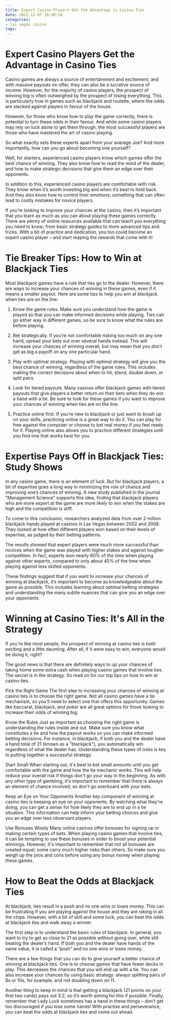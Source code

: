 ```yaml
---
title: Expert Casino Players Get the Advantage in Casino Ties 
date: 2022-12-07 18:40:54
categories:
- las vegas casino
tags:
---
```



#  Expert Casino Players Get the Advantage in Casino Ties 

Casino games are always a source of entertainment and excitement, and with massive payouts on offer, they can also be a lucrative source of income. However, for the majority of casino players, the prospect of winning big is often outweighed by the prospect of losing everything. This is particularly true in games such as blackjack and roulette, where the odds are stacked against players in favour of the house. 

However, for those who know how to play the game correctly, there is potential to turn these odds in their favour. And while some casino players may rely on luck alone to get them through, the most successful players are those who have mastered the art of casino playing. 

So what exactly sets these experts apart from your average Joe? And more importantly, how can you go about becoming one yourself? 

Well, for starters, experienced casino players know which games offer the best chance of winning. They also know how to read the mind of the dealer, and how to make strategic decisions that give them an edge over their opponents. 

In addition to this, experienced casino players are comfortable with risk. They know when it’s worth investing big and when it’s best to hold back. And they also know how to control their emotions; something that can often lead to costly mistakes for novice players. 

If you’re looking to improve your chances at the casino, then it’s important that you learn as much as you can about playing these games correctly. There are plenty of online resources available that can teach you everything you need to know; from basic strategy guides to more advanced tips and tricks. With a bit of practice and dedication, you too could become an expert casino player – and start reaping the rewards that come with it!

#  Tie Breaker Tips: How to Win at Blackjack Ties 

Most blackjack games have a rule that ties go to the dealer. However, there are ways to increase your chances of winning in these games, even if it means a smaller payout. Here are some tips to help you win at blackjack when ties are on the line:

1. Know the game rules. Make sure you understand how the game is played so that you can make informed decisions while playing. Ties can go either way in different games, so be sure to know what the rules are before playing.

2. Bet strategically. If you’re not comfortable risking too much on any one hand, spread your bets out over several hands instead. This will increase your chances of winning overall, but may mean that you don’t get as big a payoff on any one particular hand.

3. Play with optimal strategy. Playing with optimal strategy will give you the best chance of winning, regardless of the game rules. This includes making the correct decisions about when to hit, stand, double down, or split pairs.

4. Look for tiered payouts. Many casinos offer blackjack games with tiered payouts that give players a better return on their bets when they do win a hand with a tie. Be sure to look for these games if you want to improve your chances of winning when ties are on the line.

5. Practice online first. If you’re new to blackjack or just want to brush up on your skills, practicing online is a great way to do it. You can play for free against the computer or choose to bet real money if you feel ready for it. Playing online also allows you to practice different strategies until you find one that works best for you.

#  Expertise Pays Off in Blackjack Ties: Study Shows 

In any casino game, there is an element of luck. But for blackjack players, a bit of expertise goes a long way in minimizing the role of chance and improving one’s chances of winning. A new study published in the journal “Management Science” supports this idea, finding that blackjack players who are more expert at the game are more likely to win when the stakes are high and the competition is stiff.

To come to this conclusion, researchers analyzed data from over 2 million blackjack hands played at casinos in Las Vegas between 2002 and 2008. They looked at how often different players won based on their levels of expertise, as judged by their betting patterns.

The results showed that expert players were much more successful than novices when the game was played with higher stakes and against tougher competition. In fact, experts won nearly 60% of the time when playing against other experts, compared to only about 45% of the time when playing against less skilled opponents.

These findings suggest that if you want to increase your chances of winning at blackjack, it’s important to become as knowledgeable about the game as possible. This includes learning about optimal betting strategies and understanding the many subtle nuances that can give you an edge over your opponents.

#  Winning at Casino Ties: It's All in the Strategy 

If you're like most people, the prospect of winning at casino ties is both exciting and a little daunting. After all, if it were easy to win, everyone would be doing it, right?

The good news is that there are definitely ways to up your chances of taking home some extra cash when playing casino games that involve ties. The secret is in the strategy. So read on for our top tips on how to win at casino ties.

Pick the Right Game 
The first step to increasing your chances of winning at casino ties is to choose the right game. Not all casino games have a tie mechanism, so you'll need to select one that offers this opportunity. Games like baccarat, blackjack, and poker are all great options for those looking to increase their odds of winning big.

Know the Rules 
Just as important as choosing the right game is understanding the rules inside and out. Make sure you know what constitutes a tie and how the payout works so you can make informed betting decisions. For instance, in blackjack, if both you and the dealer have a hand total of 21 (known as a "blackjack"), you automatically win regardless of what the dealer has. Understanding these types of rules is key to putting together a successful strategy.

Start Small 
When starting out, it's best to bet small amounts until you get comfortable with the game and how the tie mechanic works. This will help reduce your overall risk if things don't go your way in the beginning. As with any other type of gambling, it's important to remember that there is always an element of chance involved, so don't go overboard with your bets.

Keep an Eye on Your Opponents 
Another key component of winning at casino ties is keeping an eye on your opponents. By watching what they're doing, you can get a sense for how likely they are to end up in a tie situation. This information can help inform your betting choices and give you an edge over less observant players.

Use Bonuses Wisely 
Many online casinos offer bonuses for signing up or making certain types of bets. When playing casino games that involve ties, it can be tempting to use these bonuses in order to boost your potential winnings. However, it's important to remember that not all bonuses are created equal; some carry much higher risks than others. So make sure you weigh up the pros and cons before using any bonus money when playing these games.

#  How to Beat the Odds at Blackjack Ties

At blackjack, ties result in a push and no one wins or loses money. This can be frustrating if you are playing against the house and they are raking in all the chips. However, with a bit of skill and some luck, you can beat the odds at blackjack ties and walk away a winner.

The first step is to understand the basic rules of blackjack. In general, you want to try to get as close to 21 as possible without going over, while still beating the dealer’s hand. If both you and the dealer have hands of the same value, it is called a “push” and no one wins or loses money.

There are a few things that you can do to give yourself a better chance of winning at blackjack ties. One is to choose games that have fewer decks in play. This decreases the chances that you will end up with a tie. You can also increase your chances by using basic strategy: always splitting pairs of 8s or 10s, for example, and not doubling down on 11.

Another thing to keep in mind is that getting a blackjack (21 points on your first two cards) pays out 3:2, so it’s worth aiming for this if possible. Finally, remember that Lady Luck sometimes has a hand in these things – don’t get too discouraged if you lose some hands! With practise and perseverance, you can beat the odds at blackjack ties and come out ahead.
